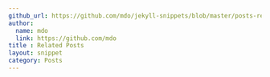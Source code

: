 ```yaml
---
github_url: https://github.com/mdo/jekyll-snippets/blob/master/posts-related.html
author:
  name: mdo
  link: https://github.com/mdo
title : Related Posts
layout: snippet
category: Posts
---
```


